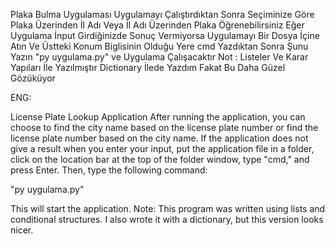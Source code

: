 Plaka Bulma Uygulaması Uygulamayı Çalıştırdıktan Sonra Seçiminize Göre Plaka Üzerinden İl Adı Veya İl Adı Üzerinden Plaka Öğrenebilirsiniz Eğer Uygulama İnput Girdiğinizde Sonuç Vermiyorsa Uygulamayı Bir Dosya İçine Atın Ve Üstteki Konum Biglisinin Olduğu Yere cmd Yazdıktan Sonra Şunu Yazın "py uygulama.py" ve Uygulama Çalışacaktır 
Not : Listeler Ve Karar Yapıları İle Yazılmıştır Dictionary İlede Yazdım Fakat Bu Daha Güzel Gözüküyor

ENG:

License Plate Lookup Application
After running the application, you can choose to find the city name based on the license plate number or find the license plate number based on the city name. If the application does not give a result when you enter your input, put the application file in a folder, click on the location bar at the top of the folder window, type "cmd," and press Enter. Then, type the following command:

"py uygulama.py"

This will start the application.
Note: This program was written using lists and conditional structures. I also wrote it with a dictionary, but this version looks nicer.






